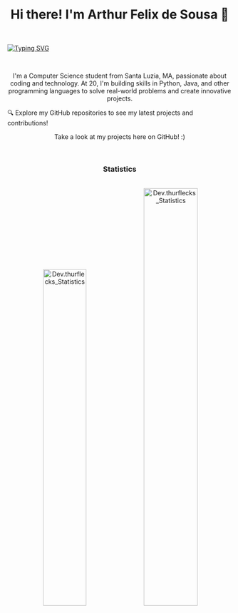 
<h1 align="center">Hi there! I'm Arthur Felix de Sousa 👋</h1>
<br>

[![Typing SVG](https://readme-typing-svg.herokuapp.com/?color=000000&size=35&center=true&vCenter=true&width=1000&lines=HELLO,+My+name+is+Arthur;I'm+20+years+old;I'm+from+Brazil;Be+Welcome!+:%29)](https://git.io/typing-svg)



<br>
<p align="center">I'm a Computer Science student from Santa Luzia, MA, passionate about coding and technology. At 20, I'm building skills in Python, Java, and other programming languages to solve real-world problems and create innovative projects.

🔍 Explore my GitHub repositories to see my latest projects and contributions!
</p>
    
<p align="center">Take a look at my projects here on GitHub! :)

</p>

<br>
<div align="center" width="100%">
    <h3 align="center">Statistics</h3>
    <br>
    <img width="0%" src="https://streak-stats.demolab.com/?user=thurflecks&theme=transparent" alt="Dev.thurflecks_Statistics"/>
    <img width="44%"  src="https://github-readme-stats-git-masterrstaa-rickstaa.vercel.app/api/top-langs?username=thurflecks&show_icons=true&locale=en&layout=compact&theme=transparent" alt="Dev.thurflecks_Statistics"/>  
    <img width="49%" padding="0" src="https://github-readme-stats-git-masterrstaa-rickstaa.vercel.app/api?username=thurflecks&show_icons=true&locale=en&theme=transparent" alt="Dev.thurflecks_Statistics"/>
